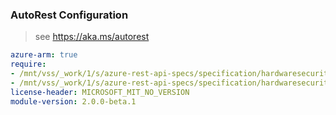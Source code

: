 ### AutoRest Configuration

> see https://aka.ms/autorest

``` yaml
azure-arm: true
require:
- /mnt/vss/_work/1/s/azure-rest-api-specs/specification/hardwaresecuritymodules/resource-manager/readme.md
- /mnt/vss/_work/1/s/azure-rest-api-specs/specification/hardwaresecuritymodules/resource-manager/readme.go.md
license-header: MICROSOFT_MIT_NO_VERSION
module-version: 2.0.0-beta.1

```